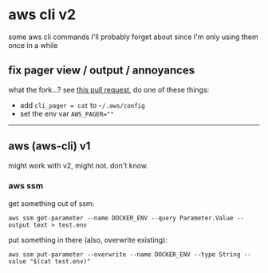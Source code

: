 # aws cli v2

some aws cli commands I'll probably forget about since I'm only using them once in a while

## fix pager view / output / annoyances

what the fork...? see [this pull request](https://github.com/aws/aws-cli/pull/4702#issue-344978525), do one of these things:

* add `cli_pager = cat` to `~/.aws/config`
* set the env var `AWS_PAGER=""`

---

## aws (aws-cli) v1

might work with v2, might not. don't know.

### aws ssm

get something out of ssm:

```
aws ssm get-parameter --name DOCKER_ENV --query Parameter.Value --output text > test.env
```

put something in there (also, overwrite existing):

```
aws ssm put-parameter --overwrite --name DOCKER_ENV --type String --value "$(cat test.env)"
```

